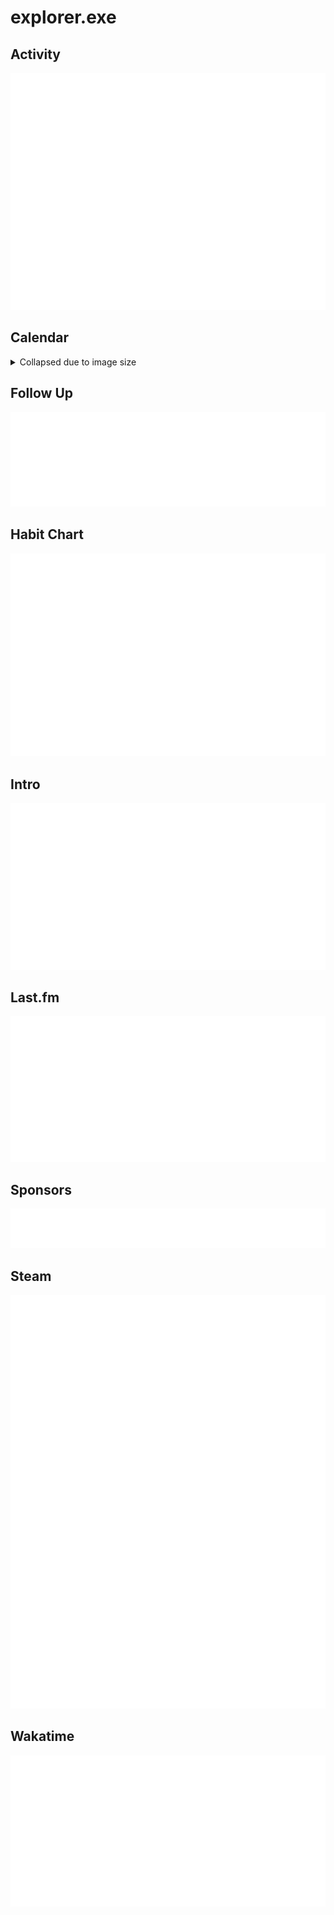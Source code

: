 # explorer.exe

## Activity

![GitHub Activities](activity.svg)

## Calendar
<details>
<summary>Collapsed due to image size</summary>

![GitHub Calendar](calendar.svg)
</details>

## Follow Up

![GitHub Followup](followupuser.svg)

## Habit Chart

![GitHub Habitchart](habitchart.svg)

## Intro

![GitHub Intro](intro.svg)

## Last.fm

![GitHub Lastfm](lastfm.svg)

## Sponsors

![GitHub Sponsors](sponsors.svg)

## Steam

![GitHub Steam](steam.svg)

## Wakatime

![GitHub Wakatime](wakatime.svg)